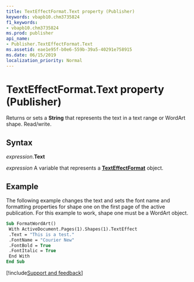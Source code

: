 ```yaml
---
title: TextEffectFormat.Text property (Publisher)
keywords: vbapb10.chm3735824
f1_keywords:
- vbapb10.chm3735824
ms.prod: publisher
api_name:
- Publisher.TextEffectFormat.Text
ms.assetid: eae1e95f-b0e6-559b-39a5-40291e758915
ms.date: 06/15/2019
localization_priority: Normal
---
```



# TextEffectFormat.Text property (Publisher)

Returns or sets a **String** that represents the text in a text range or WordArt shape. Read/write.


## Syntax

_expression_.**Text**

_expression_ A variable that represents a **[TextEffectFormat](Publisher.TextEffectFormat.md)** object.


## Example

The following example changes the text and sets the font name and formatting properties for shape one on the first page of the active publication. For this example to work, shape one must be a WordArt object.

```vb
Sub FormatWordArt() 
 With ActiveDocument.Pages(1).Shapes(1).TextEffect 
 .Text = "This is a test." 
 .FontName = "Courier New" 
 .FontBold = True 
 .FontItalic = True 
 End With 
End Sub
```

[!include[Support and feedback](~/includes/feedback-boilerplate.md)]